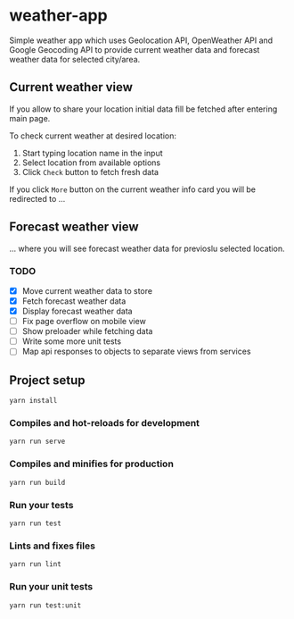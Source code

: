 # weather-app

Simple weather app which uses Geolocation API, OpenWeather API and Google Geocoding API to provide current weather data and forecast weather data for selected city/area.

## Current weather view

If you allow to share your location initial data fill be fetched after entering main page.

To check current weather at desired location:

1. Start typing location name in the input
2. Select location from available options
3. Click `Check` button to fetch fresh data

If you click `More` button on the current weather info card you will be redirected to ...

## Forecast weather view

... where you will see forecast weather data for previoslu selected location.

### TODO

- [x] Move current weather data to store
- [x] Fetch forecast weather data
- [x] Display forecast weather data
- [ ] Fix page overflow on mobile view
- [ ] Show preloader while fetching data
- [ ] Write some more unit tests
- [ ] Map api responses to objects to separate views from services

## Project setup

```
yarn install
```

### Compiles and hot-reloads for development

```
yarn run serve
```

### Compiles and minifies for production

```
yarn run build
```

### Run your tests

```
yarn run test
```

### Lints and fixes files

```
yarn run lint
```

### Run your unit tests

```
yarn run test:unit
```
